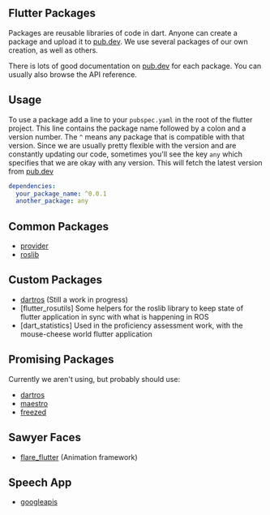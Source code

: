 ## Flutter Packages

Packages are reusable libraries of code in dart.
Anyone can create a package and upload it to [pub.dev](pub.dev).
We use several packages of our own creation, as well as others.

There is lots of good documentation on [pub.dev](pub.dev) for each package.
You can usually also browse the API reference.

## Usage

To use a package add a line to your `pubspec.yaml` in the root of the flutter project.
This line contains the package name followed by a colon and a version number.
The `^` means any package that is compatible with that version.
Since we are usually pretty flexible with the version and are constantly updating our code,
sometimes you'll see the key `any` which specifies that we are okay with any version. 
This will fetch the latest version from [pub.dev](pub.dev)
```yaml
dependencies:
  your_package_name: ^0.0.1
  another_package: any
```

## Common Packages

* [provider](pub.dev/packages/provider)
* [roslib](pub.dev/packages/roslib)

## Custom Packages
* [dartros](pub.dev/packages/dartros) (Still a work in progress)
* [flutter_rosutils] Some helpers for the roslib library to keep state of flutter application in sync with what is happening in ROS
* [dart_statistics] Used in the proficiency assessment work, with the mouse-cheese world flutter application

## Promising Packages
Currently we aren't using, but probably should use:
* [dartros](pub.dev/packages/dartros)
* [maestro](pub.dev/packages/maestro)
* [freezed](pub.dev/packages/freezed)

## Sawyer Faces

* [flare_flutter](pub.dev/packages/flare_flutter) (Animation framework)

## Speech App

* [googleapis](pub.dev/packages/googleapis)